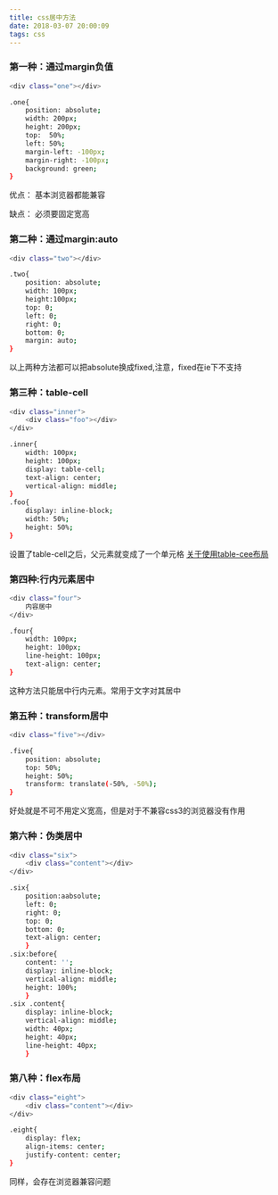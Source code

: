 ```yaml
---
title: css居中方法
date: 2018-03-07 20:00:09
tags: css
---
```

### 第一种：通过margin负值
``` bash 
<div class="one"></div>

```
```bash
.one{
    position: absolute;
    width: 200px;
    height: 200px;
    top:  50%;
    left: 50%;
    margin-left: -100px;
    margin-right: -100px;
    background: green;
}
```
 优点：
 基本浏览器都能兼容

 缺点：
必须要固定宽高

### 第二种：通过margin:auto
```bash
<div class="two"></div>
```
```bash
.two{
    position: absolute;
    width: 100px;
    height:100px;
    top: 0;
    left: 0;
    right: 0;
    bottom: 0;
    margin: auto;
}
```
以上两种方法都可以把absolute换成fixed,注意，fixed在ie下不支持

### 第三种：table-cell
```bash
<div class="inner">
    <div class="foo"></div>
</div>
```
```bash
.inner{
    width: 100px;
    height: 100px;
    display: table-cell;
    text-align: center;
    vertical-align: middle;
}
.foo{
    display: inline-block;
    width: 50%;
    height: 50%;
}
```
设置了table-cell之后，父元素就变成了一个单元格
[关于使用table-cee布局][1]


  [1]: http://www.jianshu.com/p/8aa3f1030908

### 第四种:行内元素居中
```bash
<div class="four">
    内容居中
</div>
```
```bash
.four{
    width: 100px;
    height: 100px;
    line-height: 100px;
    text-align: center;
}
```
这种方法只能居中行内元素。常用于文字对其居中

### 第五种：transform居中
```bash
<div class="five"></div>
```
```bash
.five{
    position: absolute;
    top: 50%;
    height: 50%;
    transform: translate(-50%, -50%);
}
```
好处就是不可不用定义宽高，但是对于不兼容css3的浏览器没有作用

### 第六种：伪类居中
```bash
<div class="six">
    <div class="content"></div>
</div>
```
```bash
.six{
    position:aabsolute;
    left: 0;
    right: 0;
    top: 0;
    bottom: 0;
    text-align: center;
    }
.six:before{
    content: '';
    display: inline-block;
    vertical-align: middle;
    height: 100%;
    }
.six .content{
    display: inline-block;
    vertical-align: middle;
    width: 40px;
    height: 40px;
    line-height: 40px;
    }
  ```

### 第八种：flex布局
```bash
<div class="eight">
    <div class="content"></div>
</div>
```
```bash
.eight{
    display: flex;
    align-items: center;
    justify-content: center;
}
```
同样，会存在浏览器兼容问题
